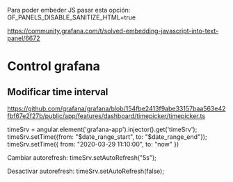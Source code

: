 Para poder embeder JS pasar esta opción:
GF_PANELS_DISABLE_SANITIZE_HTML=true

https://community.grafana.com/t/solved-embedding-javascript-into-text-panel/6672


# Control grafana

## Modificar time interval
https://github.com/grafana/grafana/blob/154fbe2413f9abe33157baa563e42fbf67e2f27b/public/app/features/dashboard/timepicker/timepicker.ts

timeSrv = angular.element('grafana-app').injector().get('timeSrv');
timeSrv.setTime({from: "$date_range_start", to: "$date_range_end"});
timeSrv.setTime({ from: "2020-03-29 11:10:00", to: "now" })


Cambiar autorefresh:
timeSrv.setAutoRefresh("5s");

Desactivar autorefresh:
timeSrv.setAutoRefresh(false);
